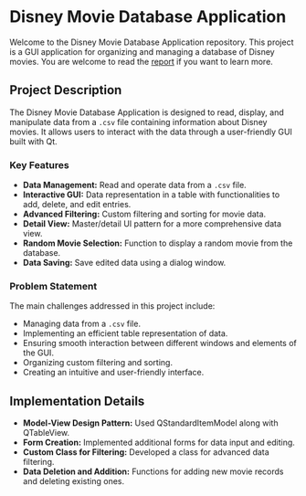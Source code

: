# Disney Movie Database Application

Welcome to the Disney Movie Database Application repository. This project is a GUI application for organizing and managing a database of Disney movies. You are welcome to read the [report](https://drive.google.com/file/d/1I9WBQ-nnEvCtUhNwwyCRp0R-Wonkr5Si/view?usp=sharing) if you want to learn more.

## Project Description

The Disney Movie Database Application is designed to read, display, and manipulate data from a `.csv` file containing information about Disney movies. It allows users to interact with the data through a user-friendly GUI built with Qt.

### Key Features

- **Data Management:** Read and operate data from a `.csv` file.
- **Interactive GUI:** Data representation in a table with functionalities to add, delete, and edit entries.
- **Advanced Filtering:** Custom filtering and sorting for movie data.
- **Detail View:** Master/detail UI pattern for a more comprehensive data view.
- **Random Movie Selection:** Function to display a random movie from the database.
- **Data Saving:** Save edited data using a dialog window.

### Problem Statement

The main challenges addressed in this project include:

- Managing data from a `.csv` file.
- Implementing an efficient table representation of data.
- Ensuring smooth interaction between different windows and elements of the GUI.
- Organizing custom filtering and sorting.
- Creating an intuitive and user-friendly interface.

## Implementation Details

- **Model-View Design Pattern:** Used QStandardItemModel along with QTableView.
- **Form Creation:** Implemented additional forms for data input and editing.
- **Custom Class for Filtering:** Developed a class for advanced data filtering.
- **Data Deletion and Addition:** Functions for adding new movie records and deleting existing ones.

